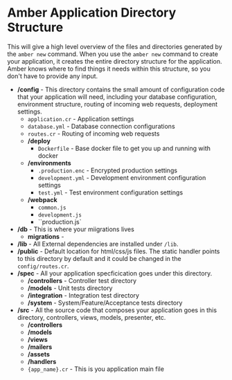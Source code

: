 # Amber Application Directory Structure

This will give a high level overview of the files and directories generated by the `amber new` command. When you use the `amber new` command to create your application, it creates the entire directory structure for the application. Amber knows where to find things it needs within this structure, so you don't have to provide any input.

* **/config** - This directory contains the small amount of configuration code that your application will need, including your database configuration, environment structure, routing of incoming web requests, deployment settings.
  * `application.cr` - Application settings
  * `database.yml` - Database connection configurations
  * `routes.cr` - Routing of incoming web requests
  * **/deploy**
    * `Dockerfile` - Base docker file to get you up and running with docker
  * **/environments**
    * `.production.enc` - Encrypted production settings
    * `development.yml` - Development environment configuration settings
    * `test.yml` - Test environment configuration settings
  * **/webpack**
    * `common.js` 
    * `development.js`
    * ``production.js`
* **/db** - This is where your miigrations lives
  * **migrations** - 
* **/lib** - All External dependencies are installed under `/lib`.
* **/public** - Default location for html/css/js files. The static handler points to this directory by default and it could be changed in the `config/routes.cr`.
* **/spec** - All your application specficication goes under this directory.
  * **/controllers** - Controller test directory
  * **/models** - Unit tests directory
  * **/integration** - Integration test directory
  * **/system** - System/Feature/Acceptance tests directory
* **/src** - All the source code that composes your application goes in this directory, controllers, views, models, presenter, etc.
  * **/controllers**
  * **/models**
  * **/views**
  * **/mailers**
  * **/assets**
  * **/handlers**
  * `{app_name}.cr` - This is you application main file 

